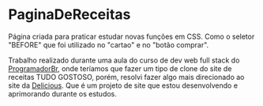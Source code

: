# PaginaDeReceitas
Página criada para praticar estudar novas funções em CSS.
Como o seletor "BEFORE" que foi utilizado no "cartao" e no "botão comprar".

Trabalho realizado durante uma aula do curso de dev web full stack do <a href="https://programadorbr.com/" target="_blank">ProgramadorBr</a>, 
onde teríamos que fazer um tipo de clone do site de receitas TUDO GOSTOSO, porém, resolvi fazer algo mais direcionado ao site da <a href="https://delicious-xi.vercel.app/" target="_blank">Delicious</a>.
Que é um projeto de site que estou desenvolvendo e aprimorando durante os estudos.
